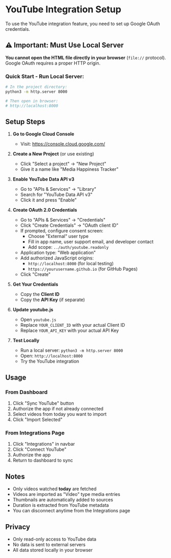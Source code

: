 # YouTube Integration Setup

To use the YouTube integration feature, you need to set up Google OAuth credentials.

## ⚠️ Important: Must Use Local Server

**You cannot open the HTML file directly in your browser** (`file://` protocol). Google OAuth requires a proper HTTP origin.

### Quick Start - Run Local Server:
```bash
# In the project directory:
python3 -m http.server 8000

# Then open in browser:
# http://localhost:8000
```

## Setup Steps

1. **Go to Google Cloud Console**
   - Visit: https://console.cloud.google.com/

2. **Create a New Project** (or use existing)
   - Click "Select a project" → "New Project"
   - Give it a name like "Media Happiness Tracker"

3. **Enable YouTube Data API v3**
   - Go to "APIs & Services" → "Library"
   - Search for "YouTube Data API v3"
   - Click it and press "Enable"

4. **Create OAuth 2.0 Credentials**
   - Go to "APIs & Services" → "Credentials"
   - Click "Create Credentials" → "OAuth client ID"
   - If prompted, configure consent screen:
     - Choose "External" user type
     - Fill in app name, user support email, and developer contact
     - Add scope: `../auth/youtube.readonly`
   - Application type: "Web application"
   - Add authorized JavaScript origins:
     - `http://localhost:8000` (for local testing)
     - `https://yourusername.github.io` (for GitHub Pages)
   - Click "Create"

5. **Get Your Credentials**
   - Copy the **Client ID**
   - Copy the **API Key** (if separate)

6. **Update youtube.js**
   - Open `youtube.js`
   - Replace `YOUR_CLIENT_ID` with your actual Client ID
   - Replace `YOUR_API_KEY` with your actual API Key

7. **Test Locally**
   - Run a local server: `python3 -m http.server 8000`
   - Open: `http://localhost:8000`
   - Try the YouTube integration

## Usage

### From Dashboard
1. Click "Sync YouTube" button
2. Authorize the app if not already connected
3. Select videos from today you want to import
4. Click "Import Selected"

### From Integrations Page
1. Click "Integrations" in navbar
2. Click "Connect YouTube"
3. Authorize the app
4. Return to dashboard to sync

## Notes

- Only videos watched **today** are fetched
- Videos are imported as "Video" type media entries
- Thumbnails are automatically added to sources
- Duration is extracted from YouTube metadata
- You can disconnect anytime from the Integrations page

## Privacy

- Only read-only access to YouTube data
- No data is sent to external servers
- All data stored locally in your browser

